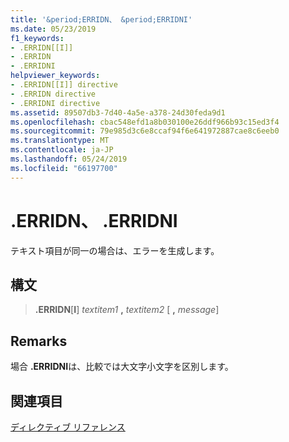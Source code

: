 ```yaml
---
title: '&period;ERRIDN、 &period;ERRIDNI'
ms.date: 05/23/2019
f1_keywords:
- .ERRIDN[[I]]
- .ERRIDN
- .ERRIDNI
helpviewer_keywords:
- .ERRIDN[[I]] directive
- .ERRIDN directive
- .ERRIDNI directive
ms.assetid: 89507db3-7d40-4a5e-a378-24d30feda9d1
ms.openlocfilehash: cbac548efd1a8b030100e26ddf966b93c15ed3f4
ms.sourcegitcommit: 79e985d3c6e8ccaf94f6e641972887cae8c6eeb0
ms.translationtype: MT
ms.contentlocale: ja-JP
ms.lasthandoff: 05/24/2019
ms.locfileid: "66197700"
---
```

# <a name="perioderridn-perioderridni"></a>&period;ERRIDN、 &period;ERRIDNI

テキスト項目が同一の場合は、エラーを生成します。

## <a name="syntax"></a>構文

> **.ERRIDN**\[**I**] *textitem1* __,__ *textitem2* \[ __,__ *message*]

## <a name="remarks"></a>Remarks

場合 **&period;ERRIDNI**は、比較では大文字小文字を区別します。

## <a name="see-also"></a>関連項目

[ディレクティブ リファレンス](../../assembler/masm/directives-reference.md)
